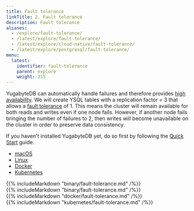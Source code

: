 ```yaml
---
title: Fault tolerance
linkTitle: 2. Fault tolerance
description: Fault tolerance
aliases:
  - /explore/fault-tolerance/
  - /latest/explore/fault-tolerance/
  - /latest/explore/cloud-native/fault-tolerance/
  - /latest/explore/postgresql/fault-tolerance/
menu:
  latest:
    identifier: fault-tolerance
    parent: explore
    weight: 215
---
```


YugabyteDB can automatically handle failures and therefore provides [high availability](../../architecture/core-functions/high-availability/). We will create YSQL tables with a replication factor = 3 that allows a [fault tolerance](../../architecture/concepts/docdb/replication/) of 1. This means the cluster will remain available for both reads and writes even if one node fails. However, if another node fails bringing the number of failures to 2, then writes will become unavailable on the cluster in order to preserve data consistency.

If you haven't installed YugabyteDB yet, do so first by following the [Quick Start](../../quick-start/install/) guide.

<ul class="nav nav-tabs nav-tabs-yb">
  <li >
    <a href="#macos" class="nav-link active" id="macos-tab" data-toggle="tab" role="tab" aria-controls="macos" aria-selected="true">
      <i class="fab fa-apple" aria-hidden="true"></i>
      macOS
    </a>
  </li>
  <li>
    <a href="#linux" class="nav-link" id="linux-tab" data-toggle="tab" role="tab" aria-controls="linux" aria-selected="false">
      <i class="fab fa-linux" aria-hidden="true"></i>
      Linux
    </a>
  </li>
  <li>
    <a href="#docker" class="nav-link" id="docker-tab" data-toggle="tab" role="tab" aria-controls="docker" aria-selected="false">
      <i class="fab fa-docker"></i>
      Docker
    </a>
  </li>
  <li>
    <a href="#kubernetes" class="nav-link" id="kubernetes-tab" data-toggle="tab" role="tab" aria-controls="kubernetes" aria-selected="false">
      <i class="fas fa-cubes" aria-hidden="true"></i>
      Kubernetes
    </a>
  </li>
</ul>

<div class="tab-content">
  <div id="macos" class="tab-pane fade show active" role="tabpanel" aria-labelledby="macos-tab">
    {{% includeMarkdown "binary/fault-tolerance.md" /%}}
  </div>
  <div id="linux" class="tab-pane fade" role="tabpanel" aria-labelledby="linux-tab">
    {{% includeMarkdown "binary/fault-tolerance.md" /%}}
  </div>
  <div id="docker" class="tab-pane fade" role="tabpanel" aria-labelledby="docker-tab">
    {{% includeMarkdown "docker/fault-tolerance.md" /%}}
  </div>
  <div id="kubernetes" class="tab-pane fade" role="tabpanel" aria-labelledby="kubernetes-tab">
    {{% includeMarkdown "kubernetes/fault-tolerance.md" /%}}
  </div>
</div>
